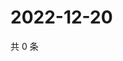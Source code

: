 # 2022-12-20

共 0 条

<!-- BEGIN WEIBO -->
<!-- 最后更新时间 Tue Dec 20 2022 22:00:53 GMT+0800 (China Standard Time) -->

<!-- END WEIBO -->
